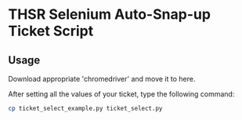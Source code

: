 # THSR Selenium Auto-Snap-up Ticket Script

## Usage

Download appropriate 'chromedriver' and move it to here.

After setting all the values of your ticket, type the following command:

```bash
cp ticket_select_example.py ticket_select.py
```
